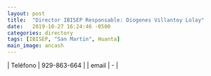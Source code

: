```yaml
---
layout: post
title:  "Director IBISEP Responsable: Diogenes Villantoy Lolay"
date:   2019-10-27 16:24:46 -0500
categories: directory
tags: [IBISEP, "San Martin", Huanta]
main_image: ancash
---
```


| Teléfono  | 929-863-664 |
| email     | - |


